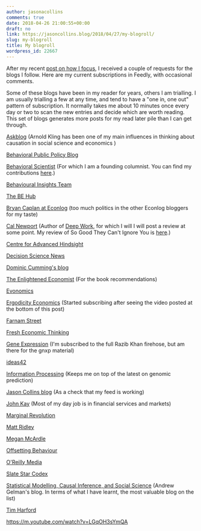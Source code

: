 ```yaml
---
author: jasonacollins
comments: true
date: 2018-04-26 21:00:55+00:00
draft: no
link: https://jasoncollins.blog/2018/04/27/my-blogroll/
slug: my-blogroll
title: My blogroll
wordpress_id: 22667
---
```


After my recent [post on how I focus](https://jasoncollins.blog/2018/04/19/how-i-focus-and-live/), I received a couple of requests for the blogs I follow. Here are my current subscriptions in Feedly, with occasional comments.

Some of these blogs have been in my reader for years, others I am trialling. I am usually trialling a few at any time, and tend to have a "one in, one out" pattern of subscription. It normally takes me about 10 minutes once every day or two to scan the new entries and decide which are worth reading. This set of blogs generates more posts for my read later pile than I can get through.

[Askblog](http://www.arnoldkling.com/blog/) (Arnold Kling has been one of my main influences in thinking about causation in social science and economics )

[Behavioral Public Policy Blog](https://bppblog.com/blog/)

[Behavioral Scientist](http://behavioralscientist.org) (For which I am a founding columnist. You can find my contributions [here](http://behavioralscientist.org/author/jason-collins/).)

[Behavioural Insights Team](http://www.behaviouralinsights.co.uk/blog/)

[The BE Hub](https://www.behavioraleconomics.com/blog/)

[Bryan Caplan at Econlog](http://econlog.econlib.org/authorbcaplan.html) (too much politics in the other Econlog bloggers for my taste)

[Cal Newport](http://calnewport.com/blog/) (Author of [Deep Work](https://amzn.to/2JpYh2a), for which I will I will post a review at some point. My review of So Good They Can't Ignore You is [here](https://jasoncollins.blog/2016/11/30/newports-so-good-they-cant-ignore-you-why-skills-trump-passion-in-the-quest-for-work-you-love/).)

[Centre for Advanced Hindsight](https://advanced-hindsight.com/blog/)

[Decision Science News](http://www.decisionsciencenews.com)

[Dominic Cumming's blog](https://dominiccummings.com)

[The Enlightened Economist](http://www.enlightenmenteconomics.com/blog/) (For the book recommendations)

[Evonomics](http://evonomics.com)

[Ergodicity Economics](https://ergodicityeconomics.com) (Started subscribing after seeing the video posted at the bottom of this post)

[Farnam Street](https://www.fs.blog)

[Fresh Economic Thinking](https://www.fresheconomicthinking.com)

[Gene Expression](http://www.gnxp.com) (I'm subscribed to the full Razib Khan firehose, but am there for the gnxp material)

[ideas42](http://www.ideas42.org/blog/)

[Information Processing](http://infoproc.blogspot.com.au) (Keeps me on top of the latest on genomic prediction)

[Jason Collins blog](https://jasoncollins.blog) (As a check that my feed is working)

[John Kay](https://www.johnkay.com/news/) (Most of my day job is in financial services and markets)

[Marginal Revolution](https://marginalrevolution.com)

[Matt Ridley](http://www.rationaloptimist.com/blog/)

[Megan McArdle](https://www.washingtonpost.com/people/megan-mcardle)

[Offsetting Behaviour](https://offsettingbehaviour.blogspot.com)

[O'Reilly Media](https://www.oreilly.com/ideas)

[Slate Star Codex](http://slatestarcodex.com)

[Statistical Modelling, Causal Inference, and Social Science](http://andrewgelman.com) (Andrew Gelman's blog. In terms of what I have learnt, the most valuable blog on the list)

[Tim Harford](http://timharford.com)

https://m.youtube.com/watch?v=LGqOH3sYmQA
